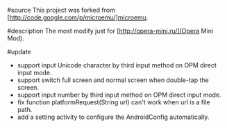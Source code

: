 #source
This project was forked from [http://code.google.com/p/microemu/]microemu. 

#description
The most modify just for [http://opera-mini.ru/](Opera Mini Mod).

#update
* support input Unicode character by third input method on OPM direct input mode.
* support switch full screen and normal screen when double-tap the screen.
* support input number by third input method on OPM direct input mode.
* fix function platformRequest(String url) can't work when url is a file path.
* add a setting activity to configure the AndroidConfig automatically.
